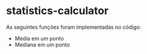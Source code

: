 # statistics-calculator

As seguintes funções foram implementadas no código:

* Media em um ponto
* Mediana em um ponto